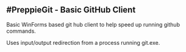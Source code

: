#PreppieGit - Basic GitHub Client
-------------------------

Basic WinForms based git hub client to help speed up running github commands.

Uses input/output redirection from a process running git.exe.
